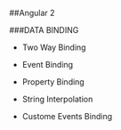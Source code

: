 ##Angular 2

###DATA BINDING

- Two Way Binding

- Event Binding

- Property Binding

- String Interpolation

- Custome Events Binding


